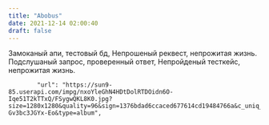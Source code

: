 ```yaml
---
title: "Abobus"
date: 2021-12-14 02:00:40
draft: false
---
```


Замоканый апи, тестовый бд,
Непрошеный реквест, непрожитая жизнь.
Подслушаный запрос, проверенный ответ,
Непройденый тесткейс, непрожитая жизнь.

            "url": "https://sun9-85.userapi.com/impg/nxoYleGhN4HDtDolRTDOidn6O-Iqe51T2kTTxQ/FSygwQKL8K0.jpg?size=1280x1280&quality=96&sign=1376bdad6ccaced677614cd19484766a&c_uniq_tag=EamHRocX4bQuxrvcME2EDmohb4P5F-Gv3bc3JGYx-Eo&type=album",
